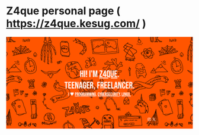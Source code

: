 # Z4que personal page ( https://z4que.kesug.com/ ) 

<img width="800" alt="webui" src="assets/ss1.png">
